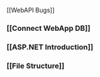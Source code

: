 [[WebAPI Bugs]]

### [[Connect WebApp DB]]


### [[ASP.NET Introduction]]


### [[File Structure]]

